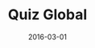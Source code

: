 ---
layout: site
title: "Quiz Global"
date: 2016-03-01
categories: [community]
version: 1.5.8
major: 1
minor: 5
patch: 8
slug: quiz-global
link: http://quizglobal.com/
permalink: /sites/:slug
---